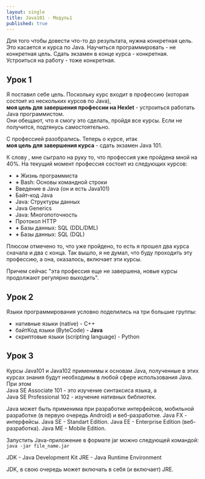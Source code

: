 ```yaml
---
layout: single
title: Java101 - Модуль1
published: true
---
```

Для того чтобы довести что-то до результата, нужна конкретная цель. Это касается и курса по Java.
Научиться программировать - не конкретная цель. Сдать экзамен в конце курса - конкретная. Устроиться на работу - тоже конкретная.

<!-- more -->

## Урок 1

Я поставил себе цель. Поскольку курс входит в профессию (которая состоит из нескольких курсов по Java),  
**моя цель для завершения профессии на Hexlet** - устроиться работать Java программистом.  
Они обещают, что я смогу это сделать, пройдя все курсы. Если не получится, подтянусь самостоятельно.

С профессией разобрались. Теперь о курсе, итак  
**моя цель для завершения курса** - сдать экзамен Java 101.  

К слову , мне сыграло на руку то, что профессия уже пройдена мной на 40%. На текущий момент профессия состоит из следующих курсов:  
- **+** Жизнь программиста  
- **+** Bash: Основы командной строки  
- Введение в Java (он и есть Java101)  
- Байт-код Java  
- Java: Структуры данных  
- Java Generics  
- Java: Многопоточность  
- Протокол HTTP  
- **+** Базы данных: SQL (DDL/DML)  
- **+** Базы данных: SQL (DQL)  

Плюсом отмечено то, что уже пройдено, то есть я прошел два курса сначала и два с конца. Так вышло, я не думал, что буду проходить эту профессию, а она, оказалось, включает эти курсы.

Причем сейчас "эта профессия еще не завершена, новые курсы продолжают регулярно выходить".

## Урок 2
Языки программирования условно поделились на три большие группы:

- нативные языки (native) - C++
- байтКод языки (ByteCode) - **Java**
- скриптовые языки (scripting language) - Python

## Урок 3

Курсы Java101 и Java102 применимы к основам Java, полученные в этих курсах знания будут необходимы в любой сфере использования Java. При этом  
Java SE Associate 101 - это изучение синтаксиса языка, а  
Java SE Professional 102 - изучение нативных библиотек.

Java может быть применима при разработке интерфейсов, мобильной разработке (в первую очередь Android) и веб-разработке.
Java FX - интерфейсы.
Java SE - Standart Edition.
Java EE - Enterprise Edition (веб-разработка).
Java ME - Mobile Edition.

Запустить Java-приложение в формате jar можно следующей командой:  
`java -jar file_name.jar`

JDK - Java Development Kit
JRE - Java Runtime Environment

JDK, в свою очередь может включать в себя (и включает) JRE.

